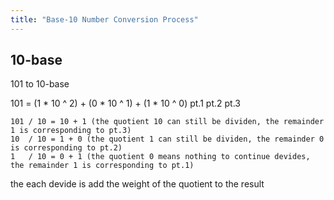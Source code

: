 ```yaml
---
title: "Base-10 Number Conversion Process"
---
```


## 10-base
101 to 10-base

101 = (1 * 10 ^ 2) + (0 * 10 ^ 1) + (1 * 10 ^ 0)
           pt.1          pt.2            pt.3


```
101 / 10 = 10 + 1 (the quotient 10 can still be dividen, the remainder 1 is corresponding to pt.3)
10  / 10 = 1 + 0 (the quotient 1 can still be dividen, the remainder 0 is corresponding to pt.2)
1   / 10 = 0 + 1 (the quotient 0 means nothing to continue devides, the remainder 1 is corresponding to pt.1)
```

the each devide is add the weight of the quotient to the result
